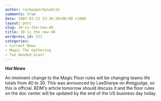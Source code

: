 ```yaml
---
author: rockpaperdynamite
comments: true
date: 2007-02-22 23:36:20+00:00 +1000
layout: post
slug: 30-is-the-new-40
title: 30 is the new 40
wordpress_id: 211
categories:
- Current News
- Magic The Gathering
- Two Headed Giant
---
```


***Hot News***

An imminent change to the Magic Floor rules will be changing teams life totals from 40 to 30. This was announced by LeeSharpe on #mtgjudge, so this is official. BDM's article tomorrow should discuss it and the floor rules on the doc center will be updated by the end of the US business day today.
